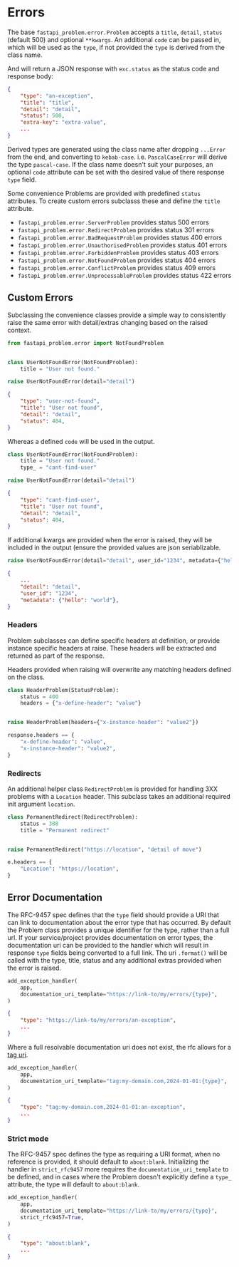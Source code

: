 # Errors

The base `fastapi_problem.error.Problem` accepts a `title`, `detail`, `status`
(default 500) and optional `**kwargs`. An additional `code` can be passed in,
which will be used as the `type`, if not provided the `type` is derived from
the class name.

And will return a JSON response with `exc.status` as the status code and response body:

```json
{
    "type": "an-exception",
    "title": "title",
    "detail": "detail",
    "status": 500,
    "extra-key": "extra-value",
    ...
}
```

Derived types are generated using the class name after dropping `...Error` from
the end, and converting to `kebab-case`. i.e. `PascalCaseError` will derive the
type `pascal-case`. If the class name doesn't suit your purposes, an optional
`code` attribute can be set with the desired value of there response `type`
field.

Some convenience Problems are provided with predefined `status` attributes.
To create custom errors subclasss these and define the `title` attribute.

* `fastapi_problem.error.ServerProblem` provides status 500 errors
* `fastapi_problem.error.RedirectProblem` provides status 301 errors
* `fastapi_problem.error.BadRequestProblem` provides status 400 errors
* `fastapi_problem.error.UnauthorisedProblem` provides status 401 errors
* `fastapi_problem.error.ForbiddenProblem` provides status 403 errors
* `fastapi_problem.error.NotFoundProblem` provides status 404 errors
* `fastapi_problem.error.ConflictProblem` provides status 409 errors
* `fastapi_problem.error.UnprocessableProblem` provides status 422 errors

## Custom Errors

Subclassing the convenience classes provide a simple way to consistently raise the same error
with detail/extras changing based on the raised context.

```python
from fastapi_problem.error import NotFoundProblem


class UserNotFoundError(NotFoundProblem):
    title = "User not found."

raise UserNotFoundError(detail="detail")
```

```json
{
    "type": "user-not-found",
    "title": "User not found",
    "detail": "detail",
    "status": 404,
}
```

Whereas a defined `code` will be used in the output.

```python
class UserNotFoundError(NotFoundProblem):
    title = "User not found."
    type_ = "cant-find-user"

raise UserNotFoundError(detail="detail")
```

```json
{
    "type": "cant-find-user",
    "title": "User not found",
    "detail": "detail",
    "status": 404,
}
```

If additional kwargs are provided when the error is raised, they will be
included in the output (ensure the provided values are json seriablizable.


```python
raise UserNotFoundError(detail="detail", user_id="1234", metadata={"hello": "world"})
```

```json
{
    ...
    "detail": "detail",
    "user_id": "1234",
    "metadata": {"hello": "world"},
}
```

### Headers

Problem subclasses can define specific headers at definition, or provide
instance specific headers at raise. These headers will be extracted and
returned as part of the response.

Headers provided when raising will overwrite any matching headers defined on the class.

```python
class HeaderProblem(StatusProblem):
    status = 400
    headers = {"x-define-header": "value"}


raise HeaderProblem(headers={"x-instance-header": "value2"})

response.headers == {
    "x-define-header": "value",
    "x-instance-header": "value2",
}
```

### Redirects

An additional helper class `RedirectProblem` is provided for handling 3XX
problems with a `Location` header. This subclass takes an additional required
init argument `location`.

```python
class PermanentRedirect(RedirectProblem):
    status = 308
    title = "Permanent redirect"


raise PermanentRedirect("https://location", "detail of move")

e.headers == {
    "Location": "https://location",
}
```

## Error Documentation

The RFC-9457 spec defines that the `type` field should provide a URI that can
link to documentation about the error type that has occurred. By default the
Problem class provides a unique identifier for the type, rather than a full
url. If your service/project provides documentation on error types, the
documentation uri can be provided to the handler which will result in response
`type` fields being converted to a full link. The uri `.format()` will be
called with the type, title, status and any additional extras provided when the
error is raised.

```python
add_exception_handler(
    app,
    documentation_uri_template="https://link-to/my/errors/{type}",
)
```

```json
{
    "type": "https://link-to/my/errors/an-exception",
    ...
}
```

Where a full resolvable documentation uri does not exist, the rfc allows for a
[tag uri](https://en.wikipedia.org/wiki/Tag_URI_scheme#Format).

```python
add_exception_handler(
    app,
    documentation_uri_template="tag:my-domain.com,2024-01-01:{type}",
)
```

```json
{
    "type": "tag:my-domain.com,2024-01-01:an-exception",
    ...
}
```

### Strict mode

The RFC-9457 spec defines the type as requiring a URI format, when no reference
is provided, it should default to `about:blank`. Initializing the handler in
`strict_rfc9457` more requires the `documentation_uri_template` to be defined, and
in cases where the Problem doesn't explicitly define a `type_` attribute, the
type will default to `about:blank`.

```python
add_exception_handler(
    app,
    documentation_uri_template="https://link-to/my/errors/{type}",
    strict_rfc9457=True,
)
```

```json
{
    "type": "about:blank",
    ...
}
```
